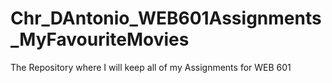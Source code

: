 # Chr_DAntonio_WEB601Assignments_MyFavouriteMovies
The Repository where I will keep all of my Assignments for WEB 601
